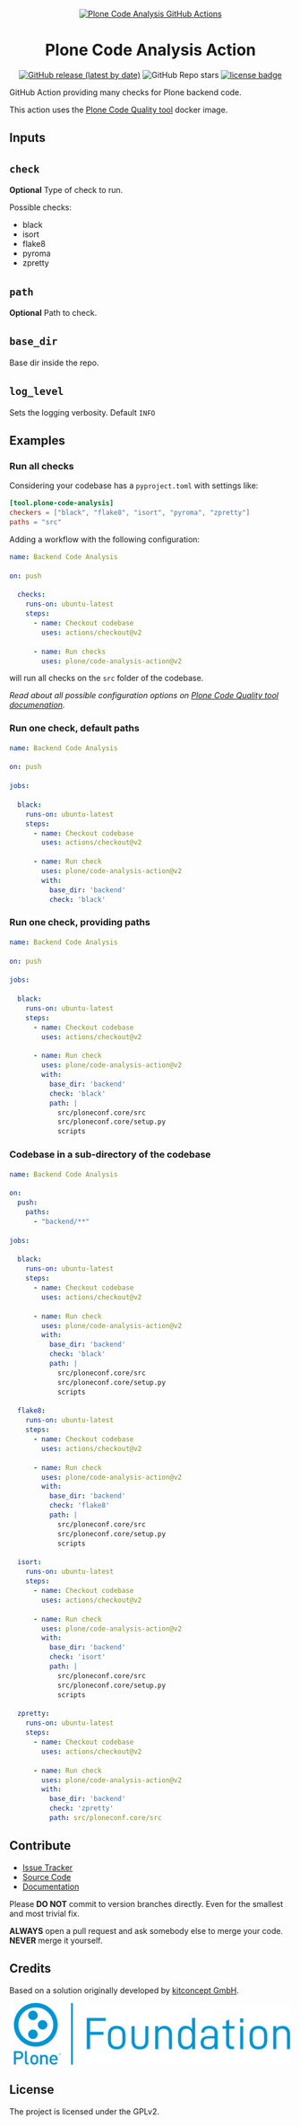 <p align="center">
  <a href="https://hub.docker.com/r/plone/code-quality">
    <img alt="Plone Code Analysis GitHub Actions" width="200px" src="https://raw.githubusercontent.com/plone/code-analysis-action/main/docs/icon.png">
  </a>
</p>

<h1 align="center">
  Plone Code Analysis Action
</h1>

<div align="center">

[![GitHub release (latest by date)](https://img.shields.io/github/v/release/plone/code-analysis-action)](https://github.com/plone/code-analysis-action)
![GitHub Repo stars](https://img.shields.io/github/stars/plone/code-analysis-action?style=flat-square)
[![license badge](https://img.shields.io/github/license/plone/code-analysis-action)](./LICENSE)

</div>


GitHub Action providing many checks for Plone backend code.

This action uses the [Plone Code Quality tool](https://github.com/plone/code-quality) docker image.


## Inputs

## `check`

**Optional** Type of check to run.

Possible checks:

* black
* isort
* flake8
* pyroma
* zpretty

## `path`

**Optional** Path to check.

## `base_dir`

Base dir inside the repo.

## `log_level`

Sets the logging verbosity. Default `INFO`

## Examples

### Run all checks

Considering your codebase has a `pyproject.toml` with settings like:

```toml
[tool.plone-code-analysis]
checkers = ["black", "flake8", "isort", "pyroma", "zpretty"]
paths = "src"
```

Adding a workflow with the following configuration:

```yaml
name: Backend Code Analysis

on: push

  checks:
    runs-on: ubuntu-latest
    steps:
      - name: Checkout codebase
        uses: actions/checkout@v2

      - name: Run checks
        uses: plone/code-analysis-action@v2

```

will run all checks on the `src` folder of the codebase.

_Read about all possible configuration options on [Plone Code Quality tool documenation](https://github.com/plone/code-quality#configuration)._

### Run one check, default paths


```yaml
name: Backend Code Analysis

on: push

jobs:

  black:
    runs-on: ubuntu-latest
    steps:
      - name: Checkout codebase
        uses: actions/checkout@v2

      - name: Run check
        uses: plone/code-analysis-action@v2
        with:
          base_dir: 'backend'
          check: 'black'

```

### Run one check, providing paths


```yaml
name: Backend Code Analysis

on: push

jobs:

  black:
    runs-on: ubuntu-latest
    steps:
      - name: Checkout codebase
        uses: actions/checkout@v2

      - name: Run check
        uses: plone/code-analysis-action@v2
        with:
          base_dir: 'backend'
          check: 'black'
          path: |
            src/ploneconf.core/src
            src/ploneconf.core/setup.py
            scripts

```


### Codebase in a sub-directory of the codebase


```yaml
name: Backend Code Analysis

on:
  push:
    paths:
      - "backend/**"

jobs:

  black:
    runs-on: ubuntu-latest
    steps:
      - name: Checkout codebase
        uses: actions/checkout@v2

      - name: Run check
        uses: plone/code-analysis-action@v2
        with:
          base_dir: 'backend'
          check: 'black'
          path: |
            src/ploneconf.core/src
            src/ploneconf.core/setup.py
            scripts

  flake8:
    runs-on: ubuntu-latest
    steps:
      - name: Checkout codebase
        uses: actions/checkout@v2

      - name: Run check
        uses: plone/code-analysis-action@v2
        with:
          base_dir: 'backend'
          check: 'flake8'
          path: |
            src/ploneconf.core/src
            src/ploneconf.core/setup.py
            scripts

  isort:
    runs-on: ubuntu-latest
    steps:
      - name: Checkout codebase
        uses: actions/checkout@v2

      - name: Run check
        uses: plone/code-analysis-action@v2
        with:
          base_dir: 'backend'
          check: 'isort'
          path: |
            src/ploneconf.core/src
            src/ploneconf.core/setup.py
            scripts

  zpretty:
    runs-on: ubuntu-latest
    steps:
      - name: Checkout codebase
        uses: actions/checkout@v2

      - name: Run check
        uses: plone/code-analysis-action@v2
        with:
          base_dir: 'backend'
          check: 'zpretty'
          path: src/ploneconf.core/src

```

## Contribute

- [Issue Tracker](https://github.com/plone/code-analysis-action/issues)
- [Source Code](https://github.com/plone/code-analysis-action/)
- [Documentation](https://github.com/plone/code-analysis-action/)

Please **DO NOT** commit to version branches directly. Even for the smallest and most trivial fix.

**ALWAYS** open a pull request and ask somebody else to merge your code. **NEVER** merge it yourself.


## Credits

Based on a solution originally developed by [kitconcept GmbH](https://kitconcept.com).

[![Plone Foundation](https://raw.githubusercontent.com/plone/.github/main/plone-foundation.png)](https://plone.org/)

## License

The project is licensed under the GPLv2.
